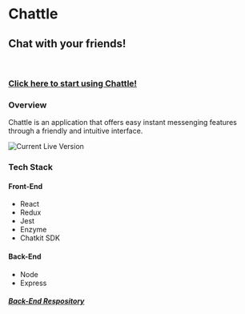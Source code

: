 # Chattle
## Chat with your friends!
<br/>

### [Click here to start using Chattle!](chattle.herokuapp.com)

### Overview
Chattle is an application that offers easy instant messenging features through a friendly and intuitive interface.

![Current Live Version](https://i.imgur.com/Bz6VgSY.png)

### Tech Stack
#### Front-End
* React
* Redux
* Jest
* Enzyme
* Chatkit SDK

#### Back-End
* Node
* Express

##### [Back-End Respository](https://github.com/shannonmoranetz/chattle-auth)
